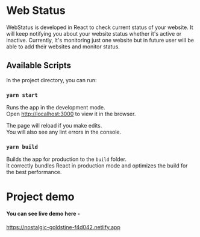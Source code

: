# Web Status

WebStatus is developed in React to check current status of your website. 
It will keep notifying you about your website status whether it's active 
or inactive. Currently, It's monitoring just one website but in future user 
will be able to add their websites and monitor status.

## Available Scripts

In the project directory, you can run:

### `yarn start`

Runs the app in the development mode.\
Open [http://localhost:3000](http://localhost:3000) to view it in the browser.

The page will reload if you make edits.\
You will also see any lint errors in the console.


### `yarn build`

Builds the app for production to the `build` folder.\
It correctly bundles React in production mode and optimizes the build for the best performance.

# Project demo
#### You can see live demo here - 
https://nostalgic-goldstine-f4d042.netlify.app
